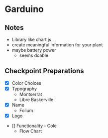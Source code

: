 # Garduino

## Notes

- Library like chart js
- create meaningful information for your plant
- maybe battery power
  - seems doable

## Checkpoint Preparations

- [X] Color Choices
- [X] Typography
  - Montserrat
  - Libre Baskerville
- [X] Name
  - Folium
- [X] Logo
- [] Functionality - Cole
  - Flow Chart
